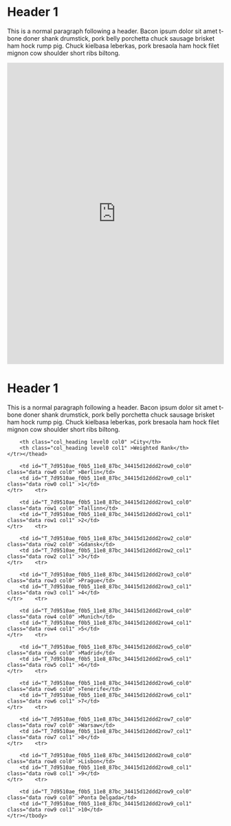 <h1>
<a id="header-1" class="anchor" href="#header-1" aria-hidden="true"><span class="octicon octicon-link"></span></a>Header 1</h1>

<p>This is a normal paragraph following a header. Bacon ipsum dolor sit amet t-bone doner shank drumstick, pork belly porchetta chuck sausage brisket ham hock rump pig. Chuck kielbasa leberkas, pork bresaola ham hock filet mignon cow shoulder short ribs biltong.</p>

 
 <iframe frameborder="0" style="width:100%;height:700px;" src="https://gerryk18.github.io/retire_at_50/plot.html"></iframe> 
 
 <h1>
<a id="header-1" class="anchor" href="#header-1" aria-hidden="true"><span class="octicon octicon-link"></span></a>Header 1</h1>

<p>This is a normal paragraph following a header. Bacon ipsum dolor sit amet t-bone doner shank drumstick, pork belly porchetta chuck sausage brisket ham hock rump pig. Chuck kielbasa leberkas, pork bresaola ham hock filet mignon cow shoulder short ribs biltong.</p>
 
 <div class="output_html rendered_html output_subarea output_execute_result">
<style  type="text/css" >
    #T_7d9510ae_f0b5_11e8_87bc_34415d12ddd2row0_col1 {
            background-color:  lightgreen;
        }</style>  
<table id="T_7d9510ae_f0b5_11e8_87bc_34415d12ddd2" > 
<thead>    <tr> 
        
        <th class="col_heading level0 col0" >City</th> 
        <th class="col_heading level0 col1" >Weighted Rank</th> 
    </tr></thead> 
<tbody>    <tr> 
         
        <td id="T_7d9510ae_f0b5_11e8_87bc_34415d12ddd2row0_col0" class="data row0 col0" >Berlin</td> 
        <td id="T_7d9510ae_f0b5_11e8_87bc_34415d12ddd2row0_col1" class="data row0 col1" >1</td> 
    </tr>    <tr> 
        
        <td id="T_7d9510ae_f0b5_11e8_87bc_34415d12ddd2row1_col0" class="data row1 col0" >Tallinn</td> 
        <td id="T_7d9510ae_f0b5_11e8_87bc_34415d12ddd2row1_col1" class="data row1 col1" >2</td> 
    </tr>    <tr> 
        
        <td id="T_7d9510ae_f0b5_11e8_87bc_34415d12ddd2row2_col0" class="data row2 col0" >Gdansk</td> 
        <td id="T_7d9510ae_f0b5_11e8_87bc_34415d12ddd2row2_col1" class="data row2 col1" >3</td> 
    </tr>    <tr> 
         
        <td id="T_7d9510ae_f0b5_11e8_87bc_34415d12ddd2row3_col0" class="data row3 col0" >Prague</td> 
        <td id="T_7d9510ae_f0b5_11e8_87bc_34415d12ddd2row3_col1" class="data row3 col1" >4</td> 
    </tr>    <tr> 
        
        <td id="T_7d9510ae_f0b5_11e8_87bc_34415d12ddd2row4_col0" class="data row4 col0" >Munich</td> 
        <td id="T_7d9510ae_f0b5_11e8_87bc_34415d12ddd2row4_col1" class="data row4 col1" >5</td> 
    </tr>    <tr> 
        
        <td id="T_7d9510ae_f0b5_11e8_87bc_34415d12ddd2row5_col0" class="data row5 col0" >Madrid</td> 
        <td id="T_7d9510ae_f0b5_11e8_87bc_34415d12ddd2row5_col1" class="data row5 col1" >6</td> 
    </tr>    <tr> 
        
        <td id="T_7d9510ae_f0b5_11e8_87bc_34415d12ddd2row6_col0" class="data row6 col0" >Tenerife</td> 
        <td id="T_7d9510ae_f0b5_11e8_87bc_34415d12ddd2row6_col1" class="data row6 col1" >7</td> 
    </tr>    <tr> 
         
        <td id="T_7d9510ae_f0b5_11e8_87bc_34415d12ddd2row7_col0" class="data row7 col0" >Warsaw</td> 
        <td id="T_7d9510ae_f0b5_11e8_87bc_34415d12ddd2row7_col1" class="data row7 col1" >8</td> 
    </tr>    <tr> 
        
        <td id="T_7d9510ae_f0b5_11e8_87bc_34415d12ddd2row8_col0" class="data row8 col0" >Lisbon</td> 
        <td id="T_7d9510ae_f0b5_11e8_87bc_34415d12ddd2row8_col1" class="data row8 col1" >9</td> 
    </tr>    <tr> 
        
        <td id="T_7d9510ae_f0b5_11e8_87bc_34415d12ddd2row9_col0" class="data row9 col0" >Ponta Delgada</td> 
        <td id="T_7d9510ae_f0b5_11e8_87bc_34415d12ddd2row9_col1" class="data row9 col1" >10</td> 
    </tr></tbody> 
</table> 
</div>

